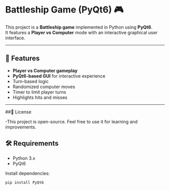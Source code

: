 # Battleship Game (PyQt6) 🎮

This project is a **Battleship game** implemented in Python using **PyQt6**.  
It features a **Player vs Computer** mode with an interactive graphical user interface.

---

## 🔹 Features
- **Player vs Computer gameplay**
- **PyQt6-based GUI** for interactive experience
- Turn-based logic
- Randomized computer moves
- Timer to limit player turns 
- Highlights hits and misses

---

##📜 License

-This project is open-source. Feel free to use it for learning and improvements.

## 🛠 Requirements
- Python 3.x
- PyQt6

Install dependencies:
```bash
pip install PyQt6



